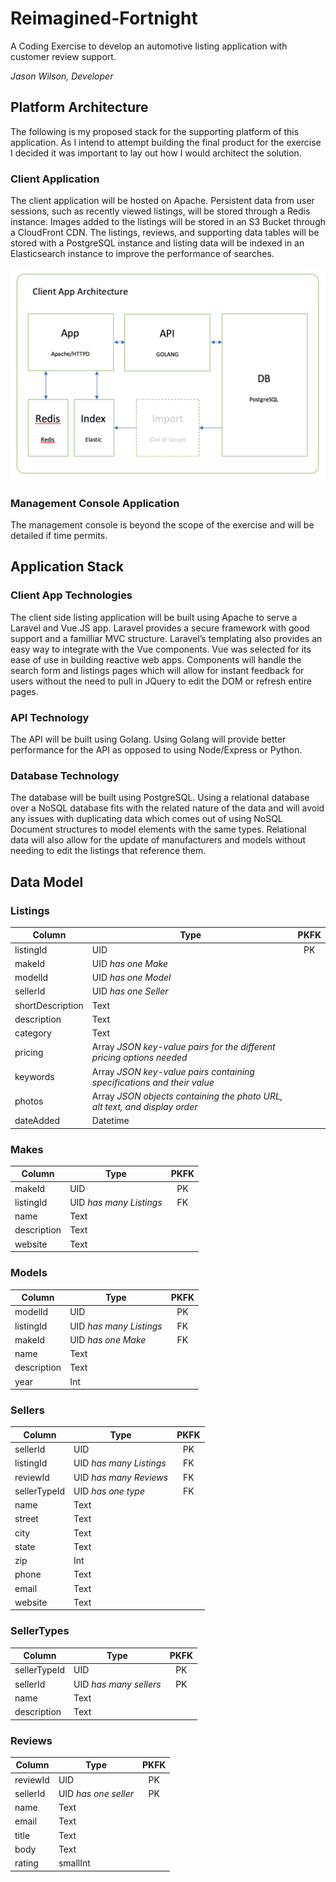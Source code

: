# Reimagined-Fortnight

A Coding Exercise to develop an automotive listing application with customer review support.

_Jason Wilson, Developer_

## Platform Architecture

The following is my proposed stack for the supporting platform of this application. As I intend to attempt building the final product for the exercise I decided it was important to lay out how I would architect the solution.

### Client Application

The client application will be hosted on Apache. Persistent data from user sessions, such as recently viewed listings, will be stored through a Redis instance. Images added to the listings will be stored in an S3 Bucket through a CloudFront CDN. The listings, reviews, and supporting data tables will be stored with a PostgreSQL instance and listing data will be indexed in an Elasticsearch instance to improve the performance of searches.

![Application Architecture](https://github.com/SgiobairOg/reimagined-fortnight/blob/master/docs/assets/architecture.png)

### Management Console Application

The management console is beyond the scope of the exercise and will be detailed if time permits.

## Application Stack

### Client App Technologies

The client side listing application will be built using Apache to serve a Laravel and Vue.JS app. Laravel provides a secure framework with good support and a familliar MVC structure. Laravel’s templating also provides an easy way to integrate with the Vue components. Vue was selected for its ease of use in building reactive web apps. Components will handle the search form and listings pages which will allow for instant feedback for users without the need to pull in JQuery to edit the DOM or refresh entire pages.

### API Technology

The API will be built using Golang. Using Golang will provide better performance for the API as opposed to using Node/Express or Python.

### Database Technology

The database will be built using PostgreSQL. Using a relational database over a NoSQL database fits with the related nature of the data and will avoid any issues with duplicating data which comes out of using NoSQL Document structures to model elements with the same types. Relational data will also allow for the update of manufacturers and models without needing to edit the listings that reference them.

## Data Model

### Listings

| Column           | Type                                                                       | PKFK |
| ---------------- | -------------------------------------------------------------------------- | :--: |
| listingId        | UID                                                                        |  PK  |
| makeId           | UID _has one Make_                                                         |      |
| modelId          | UID _has one Model_                                                        |      |
| sellerId         | UID _has one Seller_                                                       |      |
| shortDescription | Text                                                                       |      |
| description      | Text                                                                       |      |
| category         | Text                                                                       |      |
| pricing          | Array _JSON key-value pairs for the different pricing options needed_      |      |
| keywords         | Array _JSON key-value pairs containing specifications and their value_     |      |
| photos           | Array _JSON objects containing the photo URL, alt text, and display order_ |      |
| dateAdded        | Datetime                                                                   |      |

### Makes

| Column      | Type                    | PKFK |
| ----------- | ----------------------- | :--: |
| makeId      | UID                     |  PK  |
| listingId   | UID _has many Listings_ |  FK  |
| name        | Text                    |      |
| description | Text                    |      |
| website     | Text                    |      |

### Models

| Column      | Type                    | PKFK |
| ----------- | ----------------------- | :--: |
| modelId     | UID                     |  PK  |
| listingId   | UID _has many Listings_ |  FK  |
| makeId      | UID _has one Make_      |  FK  |
| name        | Text                    |      |
| description | Text                    |      |
| year        | Int                     |      |

### Sellers

| Column       | Type                    | PKFK |
| ------------ | ----------------------- | :--: |
| sellerId     | UID                     |  PK  |
| listingId    | UID _has many Listings_ |  FK  |
| reviewId     | UID _has many Reviews_  |  FK  |
| sellerTypeId | UID _has one type_      |  FK  |
| name         | Text                    |      |
| street       | Text                    |      |
| city         | Text                    |      |
| state        | Text                    |      |
| zip          | Int                     |      |
| phone        | Text                    |      |
| email        | Text                    |      |
| website      | Text                    |      |

### SellerTypes

| Column       | Type                   | PKFK |
| ------------ | ---------------------- | :--: |
| sellerTypeId | UID                    |  PK  |
| sellerId     | UID _has many sellers_ |  PK  |
| name         | Text                   |      |
| description  | Text                   |      |

### Reviews

| Column   | Type                 | PKFK |
| -------- | -------------------- | :--: |
| reviewId | UID                  |  PK  |
| sellerId | UID _has one seller_ |  PK  |
| name     | Text                 |      |
| email    | Text                 |      |
| title    | Text                 |      |
| body     | Text                 |      |
| rating   | smallInt             |      |
